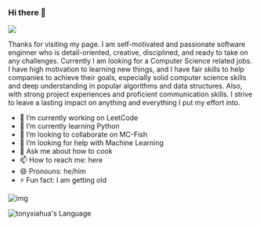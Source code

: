 ### Hi there 👋

<!--
**tonyxiahua/tonyxiahua** is a ✨ _special_ ✨ repository because its `README.md` (this file) appears on your GitHub profile.

Here are some ideas to get you started:

- 🔭 I’m currently working on ...
- 🌱 I’m currently learning ...
- 👯 I’m looking to collaborate on ...
- 🤔 I’m looking for help with ...
- 💬 Ask me about ...
- 📫 How to reach me: ...
- 😄 Pronouns: ...
- ⚡ Fun fact: ...
-->
![](https://visitor-badge.laobi.icu/badge?page_id=tonyxiahua.visitor-badge)

Thanks for visiting my page. 
I am self-motivated and passionate software enginner who is detail-oriented, creative, disciplined, and ready to take on any challenges. 
Currently I am looking for a Computer Science related jobs. 
I have high motivation to learning new things, and I have fair skills to help companies to achieve their goals, especially solid computer science skills and deep understanding in popular algorithms and data structures. 
Also, with strong project experiences and proficient communication skills. 
I strive to leave a lasting impact on anything and everything I put my effort into.

- 🔭 I’m currently working on LeetCode
- 🌱 I’m currently learning Python
- 👯 I’m looking to collaborate on MC-Fish
- 🤔 I’m looking for help with Machine Learning
- 💬 Ask me about how to cook
- 📫 How to reach me: here
- 😄 Pronouns: he/him
- ⚡ Fun fact: I am getting old

![img](https://github-readme-stats-mrdulin.vercel.app/api?username=tonyxiahua&count_private=true&show_icons=true&hide_border=true&show_icons=true&theme=radical)

![tonyxiahua's Language](https://github-readme-stats.vercel.app/api/top-langs?username=tonyxiahua&show_icons=true&locale=en&layout=compact&hide=html&langs_count=6&theme=radicalhide_border=true)


